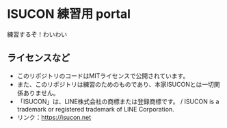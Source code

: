 # ISUCON 練習用 portal

練習するぞ！わいわい

## ライセンスなど

- このリポジトリのコードはMITライセンスで公開されています。
- また、このリポジトリは練習のためのものであり、本家ISUCONとは一切関係ありません。
- 「ISUCON」は、LINE株式会社の商標または登録商標です。 / ISUCON is a trademark or registered trademark of LINE Corporation.
- リンク：https://isucon.net
